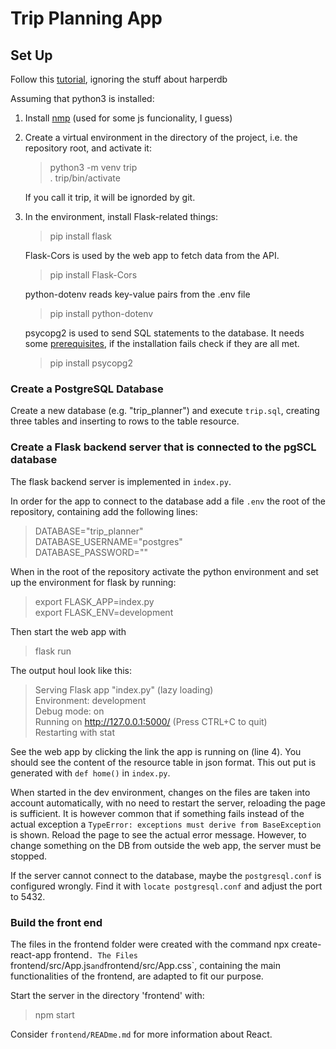 # Trip Planning App

## Set Up

Follow this [tutorial](https://dev.to/andrewbaisden/creating-react-flask-apps-that-connect-to-postgresql-and-harperdb-1op0), ignoring the stuff about harperdb

Assuming that python3 is installed:

1. Install [nmp](https://www.npmjs.com/) (used for some js funcionality, I guess)

2. Create a virtual environment in the directory of the project, i.e. the repository root, and activate it:
    >python3 -m venv trip<br>
    >. trip/bin/activate
    
    If you call it trip, it will be ignorded by git.

4. In the environment, install Flask-related things:
    > pip install flask

    Flask-Cors is used by the web app to fetch data from the API.
    >pip install Flask-Cors

    python-dotenv reads key-value pairs from the .env file
    >pip install python-dotenv

    psycopg2 is used to send SQL statements to the database.
    It needs some [prerequisites](https://www.psycopg.org/docs/install.html#build-prerequisites), if the installation fails check if they are all met.
    >pip install psycopg2

### Create a PostgreSQL Database

Create a new database (e.g. "trip_planner") and execute `trip.sql`, creating three tables and inserting to rows to the table resource.


### Create a Flask backend server that is connected to the pgSCL database

The flask backend server is implemented in `index.py`.

In order for the app to connect to the database add a file `.env` the root of the repository, containing add the following lines:
>DATABASE="trip_planner" <br>
>DATABASE_USERNAME="postgres" <br>
>DATABASE_PASSWORD=""


When in the root of the repository activate the python environment and set up the environment for flask by running:
>export FLASK_APP=index.py <br>
>export FLASK_ENV=development

Then start the web app with
>flask run

The output houl look like this:
> Serving Flask app "index.py" (lazy loading) <br>
> Environment: development <br>
> Debug mode: on <br>
> Running on http://127.0.0.1:5000/ (Press CTRL+C to quit) <br>
> Restarting with stat

See the web app by clicking the link the app is running on (line 4).
You should see the content of the resource table in json format.
This out put is generated with `def home()` in `index.py`.

When started in the dev environment, changes on the files are taken into account automatically, with no need to restart the server, reloading the page is sufficient.
It is however common that if something fails instead of the actual exception a `TypeError: exceptions must derive from BaseException` is shown.
Reload the page to see the actual error message.
However, to change something on the DB from outside the web app, the server must be stopped.

If the server cannot connect to the database, maybe the `postgresql.conf` is configured wrongly.
Find it with `locate postgresql.conf` and adjust the port to 5432.

### Build the front end

The files in the frontend folder were created with the command npx create-react-app frontend`.
The Files `frontend/src/App.js` and `frontend/src/App.css`, containing the main functionalities of the frontend, are adapted to fit our purpose.

Start the server in the directory 'frontend' with:
>npm start 

Consider `frontend/READme.md` for more information about React.

